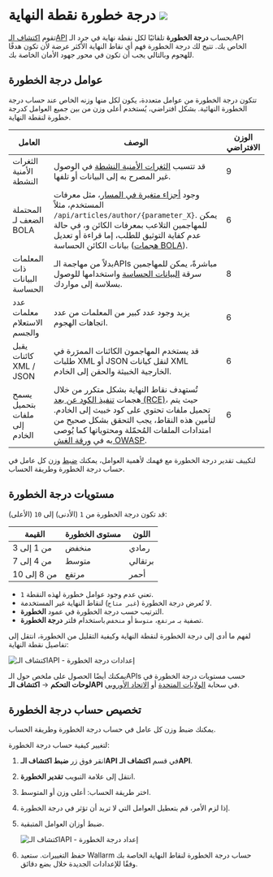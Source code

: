 # درجة خطورة نقطة النهاية <a href="../../about-wallarm/subscription-plans/#subscription-plans"><img src="../../images/api-security-tag.svg" style="border: none;"></a>

تقوم [اكتشاف الـAPI](overview.md) بحساب **درجة الخطورة** تلقائيًا لكل نقطة نهاية في جرد الـAPI الخاص بك. تتيح لك درجة الخطورة فهم أي نقاط النهاية الأكثر عرضة لأن تكون هدفًا للهجوم وبالتالي يجب أن تكون في محور جهود الأمان الخاصة بك.

## عوامل درجة الخطورة

تتكون درجة الخطورة من عوامل متعددة، يكون لكل منها وزنه الخاص عند حساب درجة الخطورة النهائية. بشكل افتراضي، يُستخدم أعلى وزن من بين جميع العوامل كدرجة خطورة لنقطة النهاية.

| العامل | الوصف | الوزن الافتراضي |
| --- | --- | --- |
| الثغرات الأمنية النشطة | قد تتسبب [الثغرات الأمنية النشطة](../about-wallarm/detecting-vulnerabilities.md) في الوصول غير المصرح به إلى البيانات أو تلفها. | 9 |
| المحتملة الضعف لـ BOLA | وجود [أجزاء متغيرة في المسار](exploring.md#variability-in-endpoints)، مثل معرفات المستخدم، مثلاً `/api/articles/author/{parameter_X}`. يمكن للمهاجمين التلاعب بمعرفات الكائن و، في حالة عدم كفاية التوثيق للطلب، إما قراءة أو تعديل بيانات الكائن الحساسة ([هجمات BOLA](../admin-en/configuration-guides/protecting-against-bola.md)). | 6 |
| المعلمات ذات البيانات الحساسة | بدلاً من مهاجمة الـAPIs مباشرةً، يمكن للمهاجمين سرقة [البيانات الحساسة](overview.md#sensitive-data-detection) واستخدامها للوصول بسلاسة إلى مواردك. | 8 |
| عدد معلمات الاستعلام والجسم | يزيد وجود عدد كبير من المعلمات من عدد اتجاهات الهجوم. | 6 |
| يقبل كائنات XML / JSON | قد يستخدم المهاجمون الكائنات الممرَرة في طلبات XML أو JSON لنقل كيانات XML الخارجية الخبيثة والحقن إلى الخادم. | 6 |
| يسمح بتحميل ملفات إلى الخادم | تُستهدف نقاط النهاية بشكل متكرر من خلال هجمات [تنفيذ الكود عن بعد (RCE)](../attacks-vulns-list.md#remote-code-execution-rce)، حيث يتم تحميل ملفات تحتوي على كود خبيث إلى الخادم. لتأمين هذه النقاط، يجب التحقق بشكل صحيح من امتدادات الملفات المُحمّلة ومحتوياتها كما يُوصى به في [ورقة الغش OWASP](https://cheatsheetseries.owasp.org/cheatsheets/File_Upload_Cheat_Sheet.html). | 6 |

لتكييف تقدير درجة الخطورة مع فهمك لأهمية العوامل، يمكنك [ضبط](#customizing-risk-score-calculation) وزن كل عامل في حساب درجة الخطورة وطريقة الحساب.

## مستويات درجة الخطورة

قد تكون درجة الخطورة من `1` (الأدنى) إلى `10` (الأعلى):

| القيمة | مستوى الخطورة | اللون |
| --------- | ----------- | --------- |
| من 1 إلى 3 | منخفض | رمادي |
| من 4 إلى 7 | متوسط | برتقالي |
| من 8 إلى 10 | مرتفع | أحمر |

* `1` تعني عدم وجود عوامل خطورة لهذه النقطة.
* لا تُعرض درجة الخطورة (`غير متاح`) لنقاط النهاية غير المستخدمة.
* الترتيب حسب درجة الخطورة في عمود **الخطورة**.
* تصفية بـ `مرتفع`، `متوسط` أو `منخفض` باستخدام فلتر **درجة الخطورة**.

لفهم ما أدى إلى درجة الخطورة لنقطة النهاية وكيفية التقليل من الخطورة، انتقل إلى تفاصيل نقطة النهاية:

![اكتشاف الـAPI - إعدادات درجة الخطورة](../images/about-wallarm-waf/api-discovery/api-discovery-risk-score.png)

يمكنك أيضًا الحصول على ملخص حول الـAPIs حسب مستويات درجة الخطورة في **لوحات التحكم** → **اكتشاف الـAPI** في سحابة [الولايات المتحدة](https://us1.my.wallarm.com/dashboard-api-discovery) أو [الاتحاد الأوروبي](https://my.wallarm.com/dashboard-api-discovery).

## تخصيص حساب درجة الخطورة

يمكنك ضبط وزن كل عامل في حساب درجة الخطورة وطريقة الحساب.

لتغيير كيفية حساب درجة الخطورة:

1. انقر فوق زر **ضبط اكتشاف الـAPI** في قسم **اكتشاف الـAPI**.
1. انتقل إلى علامة التبويب **تقدير الخطورة**.
1. اختر طريقة الحساب: أعلى وزن أو المتوسط.
1. إذا لزم الأمر، قم بتعطيل العوامل التي لا تريد أن تؤثر في درجة الخطورة.
1. ضبط أوزان العوامل المتبقية.

    ![اكتشاف الـAPI - إعداد درجة الخطورة](../images/about-wallarm-waf/api-discovery/api-discovery-risk-score-setup.png)

1. حفظ التغييرات. ستعيد Wallarm حساب درجة الخطورة لنقاط النهاية الخاصة بك وفقًا للإعدادات الجديدة خلال بضع دقائق.